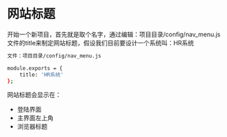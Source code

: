 # 网站标题
  开始一个新项目，首先就是取个名字，通过编辑：项目目录/config/nav_menu.js文件的title来制定网站标题，假设我们目前要设计一个系统叫：HR系统
```bash
文件：项目目录/config/nav_menu.js

module.exports = {
    title: 'HR系统'
};
```
网站标题会显示在：
  - 登陆界面
  - 主界面左上角
  - 浏览器标题